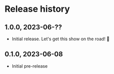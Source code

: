 # Release history

## 1.0.0, 2023-06-??

- Initial release. Let's get this show on the road! 🚀

## 0.1.0, 2023-06-08

- Initial pre-release
